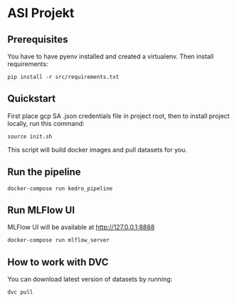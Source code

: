 # ASI Projekt

## Prerequisites

You have to have pyenv installed and created a virtualenv.
Then install requirements:

```
pip install -r src/requirements.txt
```

## Quickstart

First place gcp SA .json credentials file in project root, then
to install project locally, run this command:

```
source init.sh
```

This script will build docker images and pull datasets for you.

## Run the pipeline

```
docker-compose run kedro_pipeline
```

## Run MLFlow UI
MLFlow UI will be available at http://127.0.0.1:8888
```
docker-compose run mlflow_server
```

## How to work with DVC

You can download latest version of datasets by running:

```
dvc pull
```
